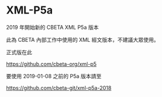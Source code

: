 # XML-P5a
2019 年開始新的 CBETA XML P5a 版本

此為 CBETA 內部工作中使用的 XML 經文版本，不建議大眾使用。

正式版在此

https://github.com/cbeta-org/xml-p5

要使用 2019-01-08 之前的 P5a 版本請至

https://github.com/cbeta-git/xml-p5a-2018